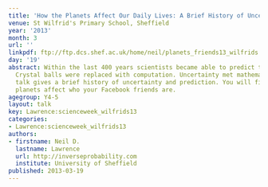 ```yaml
---
title: 'How the Planets Affect Our Daily Lives: A Brief History of Uncertainty'
venue: St Wilfrid's Primary School, Sheffield
year: '2013'
month: 3
url: ''
linkpdf: ftp://ftp.dcs.shef.ac.uk/home/neil/planets_friends13_wilfrids.pdf
day: '19'
abstract: Within the last 400 years scientists became able to predict the future.
  Crystal balls were replaced with computation. Uncertainty met mathematics. This
  talk gives a brief history of uncertainty and prediction. You will find out how
  planets affect who your Facebook friends are.
agegroup: Y4-5
layout: talk
key: Lawrence:scienceweek_wilfrids13
categories:
- Lawrence:scienceweek_wilfrids13
authors:
- firstname: Neil D.
  lastname: Lawrence
  url: http://inverseprobability.com
  institute: University of Sheffield
published: 2013-03-19
---
```


